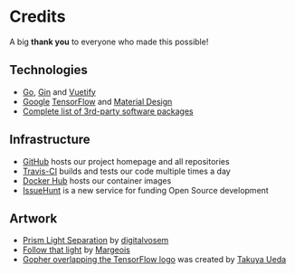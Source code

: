# Credits

A big **thank you** to everyone who made this possible!

## Technologies ##

* [Go](https://golang.org/), [Gin](https://gin-gonic.github.io/gin/) and [Vuetify](https://vuetifyjs.com/en/)
* [Google](https://developers.google.com/) [TensorFlow](https://www.tensorflow.org/) and [Material Design](https://material.io/)
* [Complete list of 3rd-party software packages](https://raw.githubusercontent.com/photoprism/photoprism/develop/NOTICE)

## Infrastructure ##

* [GitHub](https://pages.github.com/) hosts our project homepage and all repositories
* [Travis-CI](https://travis-ci.org/photoprism/photoprism) builds and tests our code multiple times a day
* [Docker Hub](https://hub.docker.com/r/photoprism/photoprism/) hosts our container images
* [IssueHunt](https://issuehunt.io/repos/119160553) is a new service for funding Open Source development

## Artwork ##

* [Prism Light Separation](https://www.flickr.com/photos/digitalvosem/44622462042/in/dateposted/) by [digitalvosem](https://www.flickr.com/photos/digitalvosem/)
* [Follow that light](https://www.flickr.com/photos/32658783@N03/24226085838/in/faves-12602671@N04/) by [Margeois](https://www.flickr.com/photos/32658783@N03/)
* [Gopher overlapping the TensorFlow logo](img/tensorgologo.png) was created by [Takuya Ueda](https://github.com/tenntenn)
